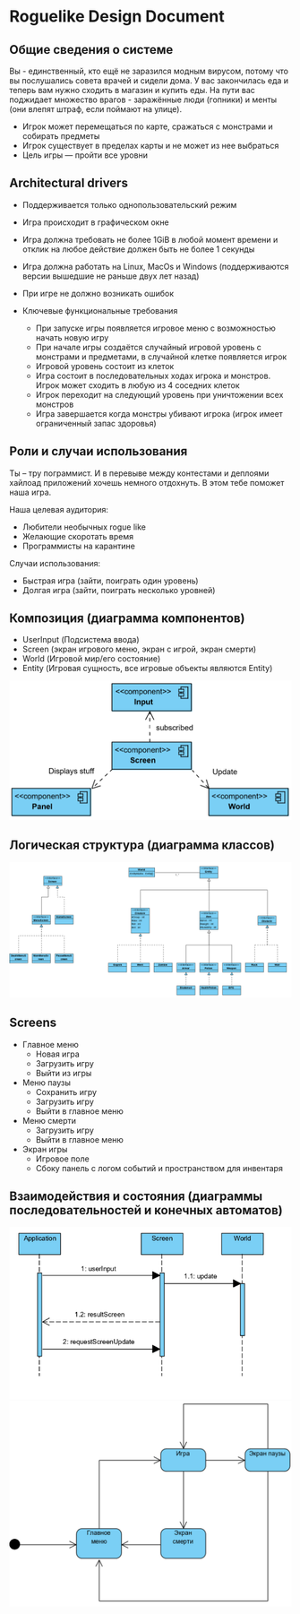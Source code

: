 # Roguelike Design Document

## Общие сведения о системе

Вы - единственный, кто ещё не заразился модным вирусом, потому что вы послушались совета врачей и сидели дома. У вас закончилась еда и теперь вам нужно сходить в магазин и купить еды. На пути вас поджидает множество врагов - заражённые люди (гопники) и менты (они влепят штраф, если поймают на улице).

* Игрок может перемещаться по карте, сражаться с монстрами и собирать предметы
* Игрок существует в пределах карты и не может из нее выбраться
* Цель игры — пройти все уровни

## Architectural drivers

* Поддерживается только однопользовательский режим
* Игра происходит в графическом окне
* Игра должна требовать не более 1GiB в любой момент времени и отклик на любое действие должен быть не более 1 секунды
* Игра должна работать на Linux, MacOs и Windows (поддерживаются версии вышедшие не раньше двух лет назад)
* При игре не должно возникать ошибок

* Ключевые функциональные требования
    - При запуске игры появляется игровое меню с возможностью начать новую игру
    - При начале игры создаётся случайный игровой уровень с монстрами и предметами, в случайной клетке появляется игрок
    - Игровой уровень состоит из клеток
    - Игра состоит в последовательных ходах игрока и монстров. Игрок может сходить в любую из 4 соседних клеток
    - Игрок переходит на следующий уровень при уничтожении всех монстров
    - Игра завершается когда монстры убивают игрока (игрок имеет ограниченный запас здоровья)

## Роли и случаи использования

Ты – тру пограммист. И в перевыве между контестами и деплоями хайлоад приложений хочешь немного отдохнуть. В этом тебе поможет наша игра.

Наша целевая аудитория:
- Любители необычных rogue like
- Желающие скоротать время
- Программисты на карантине

Случаи использования:
- Быстрая игра (зайти, поиграть один уровень)
- Долгая игра (зайти, поиграть несколько уровней)

## Композиция (диаграмма компонентов)

- UserInput (Подсистема ввода)
- Screen (экран игрового меню, экран с игрой, экран смерти)
- World (Игровой мир/его состояние)
- Entity (Игровая сущность, все игровые объекты являются Entity)

![](images/component.png)

## Логическая структура (диаграмма классов)

![](images/class.png)

## Screens

- Главное меню
    - Новая игра
    - Загрузить игру
    - Выйти из игры
- Меню паузы
    - Сохранить игру
    - Загрузить игру
    - Выйти в главное меню
- Меню смерти
    - Загрузить игру
    - Выйти в главное меню
- Экран игры
    - Игровое поле
    - Сбоку панель с логом событий и пространством для инвентаря

## Взаимодействия и состояния (диаграммы последовательностей и конечных автоматов)

![](images/seq.png)
![](images/state.png)
